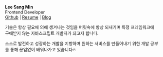 <about-me></about-me>

**Lee Sang Min** <br/>
Frontend Developer <br/>
[Github](https://github.com/morethanmin) | [Resume](https://drive.google.com/file/d/14nCRNLFrW6macCUp4ImfaYqcs7vORfF-/view) | [Blog](https://morethanmin.github.io/cat-hub/archive)

기술은 항상 필요에 의해 생겨나는 것임을 머릿속에 항상 되새기며 특정 프레임워크에 구애받지 않는 자바스크립트 개발자가 되고자 합니다.

스스로 발전하고 성장하는 개발을 지향하며 원하는 서비스를 만들어내기 위한 개발 공부를 통해 끊임없이 배워나가고 있습니다🔥
